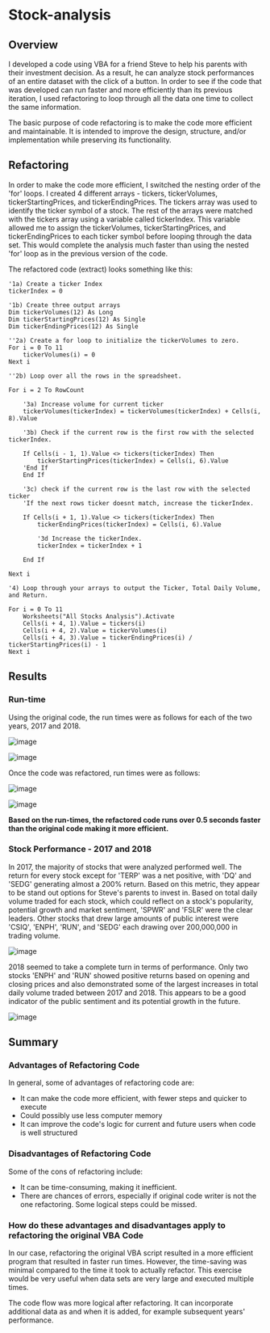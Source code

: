 # Stock-analysis

## Overview

I developed a code using VBA for a friend Steve to help his parents with their investment decision. As a result, he can analyze stock performances of an entire dataset with the click of a button. In order to see if the code that was developed can run faster and more efficiently than its previous iteration, I used refactoring to loop through all the data one time to collect the same information. 

The basic purpose of code refactoring is to make the code more efficient and maintainable. It is intended to improve the design, structure, and/or implementation while preserving its functionality.

## Refactoring ##

In order to make the code more efficient, I switched the nesting order of the 'for' loops. I created 4 different arrays - tickers, tickerVolumes, tickerStartingPrices, and tickerEndingPrices. The tickers array was used to identify the ticker symbol of a stock. The rest of the arrays were matched with the tickers array using a variable called  tickerIndex. This variable allowed me to assign the tickerVolumes, tickerStartingPrices, and tickerEndingPrices to each ticker symbol before looping through the data set. This would complete the analysis much faster than using the nested 'for' loop as in the previous version of the code. 

The refactored code (extract) looks something like this:
   
    '1a) Create a ticker Index
    tickerIndex = 0
    
    '1b) Create three output arrays
    Dim tickerVolumes(12) As Long
    Dim tickerStartingPrices(12) As Single
    Dim tickerEndingPrices(12) As Single
    
    ''2a) Create a for loop to initialize the tickerVolumes to zero.
    For i = 0 To 11
        tickerVolumes(i) = 0
    Next i
    
    ''2b) Loop over all the rows in the spreadsheet.
    
    For i = 2 To RowCount
        
        '3a) Increase volume for current ticker
        tickerVolumes(tickerIndex) = tickerVolumes(tickerIndex) + Cells(i, 8).Value
        
        '3b) Check if the current row is the first row with the selected tickerIndex.
    
        If Cells(i - 1, 1).Value <> tickers(tickerIndex) Then
            tickerStartingPrices(tickerIndex) = Cells(i, 6).Value
        'End If
        End If
        
        '3c) check if the current row is the last row with the selected ticker
        'If the next rows ticker doesnt match, increase the tickerIndex.
        
        If Cells(i + 1, 1).Value <> tickers(tickerIndex) Then
            tickerEndingPrices(tickerIndex) = Cells(i, 6).Value
        
            '3d Increase the tickerIndex.
            tickerIndex = tickerIndex + 1
        
        End If
        
    Next i
    
    '4) Loop through your arrays to output the Ticker, Total Daily Volume, and Return.
    
    For i = 0 To 11
        Worksheets("All Stocks Analysis").Activate
        Cells(i + 4, 1).Value = tickers(i)
        Cells(i + 4, 2).Value = tickerVolumes(i)
        Cells(i + 4, 3).Value = tickerEndingPrices(i) / tickerStartingPrices(i) - 1
    Next i
    
## Results

### Run-time ###

Using the original code, the run times were as follows for each of the two years, 2017 and 2018.

![image](https://github.com/amberwnaushahi/stock-analysis/blob/main/Resources/original_code_2017.png)

![image](https://github.com/amberwnaushahi/stock-analysis/blob/main/Resources/original_code_2018.png)

Once the code was refactored, run times were as follows:

![image](https://github.com/amberwnaushahi/stock-analysis/blob/main/Resources/VBA_Challenge_2017.png)

![image](https://github.com/amberwnaushahi/stock-analysis/blob/main/Resources/VBA_Challenge_2018.png)

**Based on the run-times, the refactored code runs over 0.5 seconds faster than the original code making it more efficient.**

### Stock Performance - 2017 and 2018

In 2017, the majority of stocks that were analyzed performed well. The return for every stock except for 'TERP' was a net positive, with 'DQ' and 'SEDG' generating almost a 200% return. Based on this metric, they appear to be stand out options for Steve's parents to invest in. Based on total daily volume traded for each stock, which could reflect on a stock's popularity, potential growth and market sentiment, 'SPWR' and 'FSLR' were the clear leaders. Other stocks that drew large amounts of public interest were 'CSIQ', 'ENPH', 'RUN', and 'SEDG' each drawing over 200,000,000 in trading volume.

![image](https://github.com/amberwnaushahi/stock-analysis/blob/main/Resources/performance_2017.png)

2018 seemed to take a complete turn in terms of performance. Only two stocks 'ENPH' and 'RUN' showed positive returns based on opening and closing prices and also demonstrated some of the largest increases in total daily volume traded between 2017 and 2018. This appears to be a good indicator of the public sentiment and its potential growth in the future.

![image](https://github.com/amberwnaushahi/stock-analysis/blob/main/Resources/performance_2018.png)

## Summary

### Advantages of Refactoring Code
In general, some of advantages of refactoring code are:
* It can make the code more efficient, with fewer steps and quicker to execute
* Could possibly use less computer memory
* It can improve the code's logic for current and future users when code is well structured


### Disadvantages of Refactoring Code
Some of the cons of refactoring include:
* It can be time-consuming, making it inefficient.
* There are chances of errors, especially if original code writer is not the one refactoring. Some logical steps could be missed.

### How do these advantages and disadvantages apply to refactoring the original VBA Code

In our case, refactoring the original VBA script resulted in a more efficient program that resulted in faster run times. However, the time-saving was minimal compared to the time it took to actually refactor. This exercise would be very useful when data sets are very large and executed multiple times.

The code flow was more logical after refactoring. It can incorporate additional data as and when it is added, for example subsequent years' performance. 
